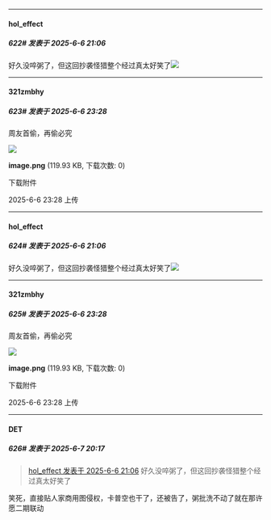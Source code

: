 ﻿
*****

####  hol_effect  
##### 622#       发表于 2025-6-6 21:06

好久没啐粥了，但这回抄袭怪猎整个经过真太好笑了<img src="https://static.stage1st.com/image/smiley/face2017/049.png" referrerpolicy="no-referrer">


*****

####  321zmbhy  
##### 623#       发表于 2025-6-6 23:28

周友首偷，再偷必究

<img src="https://img.stage1st.com/forum/202506/06/232829hhkdd29dynhomdl8.png" referrerpolicy="no-referrer">

<strong>image.png</strong> (119.93 KB, 下载次数: 0)

下载附件

2025-6-6 23:28 上传


*****

####  hol_effect  
##### 624#       发表于 2025-6-6 21:06

好久没啐粥了，但这回抄袭怪猎整个经过真太好笑了<img src="https://static.stage1st.com/image/smiley/face2017/049.png" referrerpolicy="no-referrer">

*****

####  321zmbhy  
##### 625#       发表于 2025-6-6 23:28

周友首偷，再偷必究

<img src="https://img.stage1st.com/forum/202506/06/232829hhkdd29dynhomdl8.png" referrerpolicy="no-referrer">

<strong>image.png</strong> (119.93 KB, 下载次数: 0)

下载附件

2025-6-6 23:28 上传

*****

####  DET  
##### 626#       发表于 2025-6-7 20:17

<blockquote><a href="httphttps://stage1st.com/2b/forum.php?mod=redirect&amp;goto=findpost&amp;pid=67894031&amp;ptid=2186898" target="_blank">hol_effect 发表于 2025-6-6 21:06</a>
好久没啐粥了，但这回抄袭怪猎整个经过真太好笑了</blockquote>
笑死，直接贴人家商用图侵权，卡普空也干了，还被告了，粥批洗不动了就在那许愿二期联动

